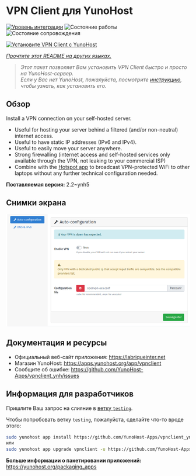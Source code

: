 <!--
Важно: этот README был автоматически сгенерирован <https://github.com/YunoHost/apps/tree/master/tools/readme_generator>
Он НЕ ДОЛЖЕН редактироваться вручную.
-->

# VPN Client для YunoHost

[![Уровень интеграции](https://dash.yunohost.org/integration/vpnclient.svg)](https://ci-apps.yunohost.org/ci/apps/vpnclient/) ![Состояние работы](https://ci-apps.yunohost.org/ci/badges/vpnclient.status.svg) ![Состояние сопровождения](https://ci-apps.yunohost.org/ci/badges/vpnclient.maintain.svg)

[![Установите VPN Client с YunoHost](https://install-app.yunohost.org/install-with-yunohost.svg)](https://install-app.yunohost.org/?app=vpnclient)

*[Прочтите этот README на других языках.](./ALL_README.md)*

> *Этот пакет позволяет Вам установить VPN Client быстро и просто на YunoHost-сервер.*  
> *Если у Вас нет YunoHost, пожалуйста, посмотрите [инструкцию](https://yunohost.org/install), чтобы узнать, как установить его.*

## Обзор

Install a VPN connection on your self-hosted server.
* Useful for hosting your server behind a filtered (and/or non-neutral) internet access.
* Useful to have static IP addresses (IPv6 and IPv4).
* Useful to easily move your server anywhere.
* Strong firewalling (internet access and self-hosted services only available through the VPN, not leaking to your commercial ISP)
* Combine with the [Hotspot app](https://github.com/YunoHost-Apps/hotspot_ynh) to broadcast VPN-protected WiFi to other laptops without any further technical configuration needed.



**Поставляемая версия:** 2.2~ynh5

## Снимки экрана

![Снимок экрана VPN Client](./doc/screenshots/vpnclient.png)

## Документация и ресурсы

- Официальный веб-сайт приложения: <https://labriqueinter.net>
- Магазин YunoHost: <https://apps.yunohost.org/app/vpnclient>
- Сообщите об ошибке: <https://github.com/YunoHost-Apps/vpnclient_ynh/issues>

## Информация для разработчиков

Пришлите Ваш запрос на слияние в [ветку `testing`](https://github.com/YunoHost-Apps/vpnclient_ynh/tree/testing).

Чтобы попробовать ветку `testing`, пожалуйста, сделайте что-то вроде этого:

```bash
sudo yunohost app install https://github.com/YunoHost-Apps/vpnclient_ynh/tree/testing --debug
или
sudo yunohost app upgrade vpnclient -u https://github.com/YunoHost-Apps/vpnclient_ynh/tree/testing --debug
```

**Больше информации о пакетировании приложений:** <https://yunohost.org/packaging_apps>
